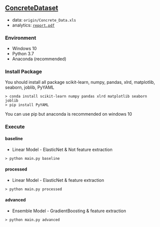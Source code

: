 ##  [ConcreteDataset](https://archive.ics.uci.edu/ml/datasets/Concrete+Compressive+Strength)
- data: `origin/Concrete_Data.xls`
- analytics: [`report.pdf`](https://github.com/meowpunch/ConcreteDataset/blob/master/report.pdf)
###  Environment
- Windows 10
- Python 3.7
- Anaconda (recommended)
###  Install Package
You should install all package
scikit-learn, numpy, pandas, xlrd, matplotlib, seaborn, joblib, PyYAML
```shell script
> conda install scikit-learn numpy pandas xlrd matplotlib seaborn joblib
> pip install PyYAML
```
You can use pip but anaconda is recommended on windows 10
###  Execute
####  baseline
- Linear Model - ElasticNet & Not feature extraction
```shell script
> python main.py baseline
```
#### processed
- Linear Model - ElasticNet & feature extraction
```shell script
> python main.py processed
```
#### advanced
- Ensemble Model - GradientBoosting & feature extraction
```shell script
> python main.py advanced
```
